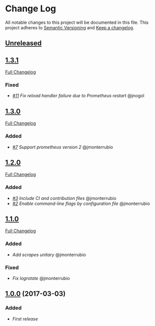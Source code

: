 # Change Log
All notable changes to this project will be documented in this file.
This project adheres to [Semantic Versioning](http://semver.org/) and [Keep a changelog](https://github.com/olivierlacan/keep-a-changelog).

## [Unreleased](https://github.com/idealista/prometheus_server-role/tree/develop)

## [1.3.1](https://github.com/idealista/prometheus_server-role/tree/1.3.1)
[Full Changelog](https://github.com/idealista/prometheus_server-role/compare/1.3.0...1.3.1)
### Fixed
- *[#11](https://github.com/idealista/prometheus_server-role/issues/11) Fix reload handler failure due to Prometheus restart* @jnogol

## [1.3.0](https://github.com/idealista/prometheus_server-role/tree/1.3.0)
[Full Changelog](https://github.com/idealista/prometheus_server-role/compare/1.2.0...1.3.0)
### Added
- *[#7](https://github.com/idealista/prometheus_server-role/issues/7) Support prometheus version 2* @jmonterrubio

## [1.2.0](https://github.com/idealista/prometheus_server-role/tree/1.2.0)
[Full Changelog](https://github.com/idealista/prometheus_server-role/compare/1.1.0...1.2.0)
### Added
- *[#3](https://github.com/idealista/prometheus_server-role/issues/3) Include CI and contribution files* @jmonterrubio
- *[#2](https://github.com/idealista/prometheus_server-role/issues/2) Enable command-line flags by configuration file* @jmonterrubio

## [1.1.0](https://github.com/idealista/prometheus_server-role/tree/1.1.0)
[Full Changelog](https://github.com/idealista/prometheus_server-role/compare/1.0.0...1.1.0)
### Added
- *Add scrapes unitary* @jmonterrubio

### Fixed
- *Fix logrotate* @jmonterrubio

## [1.0.0](https://github.com/idealista/prometheus_server-role/tree/1.0.0) (2017-03-03)
### Added
- *First release*
